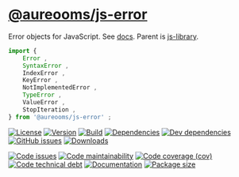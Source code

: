 [@aureooms/js-error](http://aureooms.github.io/js-error)
==

Error objects for JavaScript.
See [docs](https://aureooms.github.io/js-error/index.html).
Parent is [js-library](https://github.com/aureooms/js-library).

```js
import {
	Error ,
	SyntaxError ,
	IndexError ,
	KeyError ,
	NotImplementedError ,
	TypeError ,
	ValueError ,
	StopIteration ,
} from '@aureooms/js-error' ;
```

[![License](https://img.shields.io/github/license/aureooms/js-error.svg)](https://raw.githubusercontent.com/aureooms/js-error/main/LICENSE)
[![Version](https://img.shields.io/npm/v/@aureooms/js-error.svg)](https://www.npmjs.org/package/@aureooms/js-error)
[![Build](https://img.shields.io/travis/aureooms/js-error/main.svg)](https://travis-ci.org/aureooms/js-error/branches)
[![Dependencies](https://img.shields.io/david/aureooms/js-error.svg)](https://david-dm.org/aureooms/js-error)
[![Dev dependencies](https://img.shields.io/david/dev/aureooms/js-error.svg)](https://david-dm.org/aureooms/js-error?type=dev)
[![GitHub issues](https://img.shields.io/github/issues/aureooms/js-error.svg)](https://github.com/aureooms/js-error/issues)
[![Downloads](https://img.shields.io/npm/dm/@aureooms/js-error.svg)](https://www.npmjs.org/package/@aureooms/js-error)

[![Code issues](https://img.shields.io/codeclimate/issues/aureooms/js-error.svg)](https://codeclimate.com/github/aureooms/js-error/issues)
[![Code maintainability](https://img.shields.io/codeclimate/maintainability/aureooms/js-error.svg)](https://codeclimate.com/github/aureooms/js-error/trends/churn)
[![Code coverage (cov)](https://img.shields.io/codecov/c/gh/aureooms/js-error/main.svg)](https://codecov.io/gh/aureooms/js-error)
[![Code technical debt](https://img.shields.io/codeclimate/tech-debt/aureooms/js-error.svg)](https://codeclimate.com/github/aureooms/js-error/trends/technical_debt)
[![Documentation](http://aureooms.github.io/js-error/badge.svg)](http://aureooms.github.io/js-error/source.html)
[![Package size](https://img.shields.io/bundlephobia/minzip/@aureooms/js-error)](https://bundlephobia.com/result?p=@aureooms/js-error)
